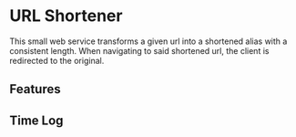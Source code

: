 # URL Shortener
This small web service transforms a given url into a shortened alias with a consistent length.
When navigating to said shortened url, the client is redirected to the original.

## Features

## Time Log

